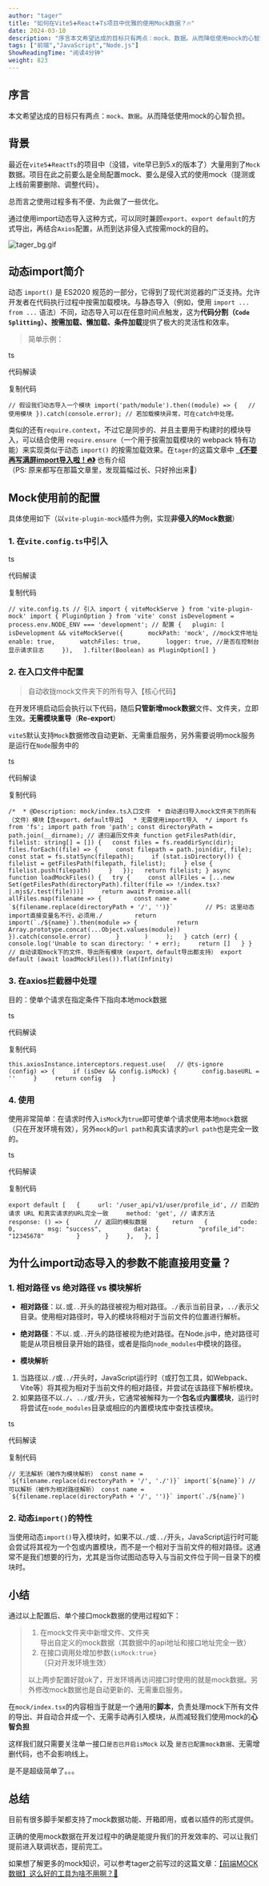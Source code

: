 ```yaml
---
author: "tager"
title: "如何在Vite5➕React➕Ts项目中优雅的使用Mock数据？🔥"
date: 2024-03-10
description: "序言本文希望达成的目标只有两点：mock、数据。从而降低使用mock的心智负担。背景最近在vite5➕ReactTs的项目中（没错，vite早已到5.x的版本了）大量用到了Mock数据。项目在此"
tags: ["前端","JavaScript","Node.js"]
ShowReadingTime: "阅读4分钟"
weight: 823
---
```

序言
--

本文希望达成的目标只有两点：`mock`、`数据`。从而降低使用mock的心智负担。

背景
--

最近在`vite5➕ReactTs`的项目中（没错，vite早已到5.x的版本了）大量用到了`Mock`数据。项目在此之前要么是全局配置mock、要么是侵入式的使用mock（提测或上线前需要删除、调整代码）。

总而言之使用过程多有不便、为此做了一些优化。

通过使用import动态导入这种方式，可以同时兼顾`export`、`export default`的方式导出，再结合`Axios`配置，从而到达非侵入式按需mock的目的。

![tager_bg.gif](https://p9-juejin.byteimg.com/tos-cn-i-k3u1fbpfcp/4e94711af1a64433999c07022b350399~tplv-k3u1fbpfcp-jj-mark:3024:0:0:0:q75.awebp#?w=940&h=788&s=188307&e=gif&f=34&b=ae67de)

动态import简介
----------

动态 `import()` 是 ES2020 规范的一部分，它得到了现代浏览器的广泛支持。允许开发者在代码执行过程中按需加载模块。与静态导入（例如，使用 `import ... from ...` 语法）不同，动态导入可以在任意时间点触发，这为**代码分割（`Code Splitting`）、按需加载、懒加载、条件加载**提供了极大的灵活性和效率。

> 简单示例：

ts

 代码解读

复制代码

`// 假设我们动态导入一个模块 import('path/module').then((module) => {   // 使用模块 }).catch(console.error); // 若加载模块异常，可在catch中处理。`

类似的还有`require.context`，不过它是同步的、并且主要用于构建时的模块导入，可以结合使用 `require.ensure`（一个用于按需加载模块的 webpack 特有功能）来实现类似于动态 `import()` 的按需加载效果。在`tager`的这篇文章中 **[《不要再写满屏import导入啦！🔥》](https://juejin.cn/post/7344571285848768524 "https://juejin.cn/post/7344571285848768524")** 也有介绍  
（PS: 原来都写在那篇文章里，发现篇幅过长、只好拎出来🤣）

Mock使用前的配置
----------

具体使用如下（以`vite-plugin-mock`插件为例，实现**非侵入的Mock数据**）

### 1\. 在`vite.config.ts`中引入

ts

 代码解读

复制代码

`// vite.config.ts // 引入 import { viteMockServe } from 'vite-plugin-mock' import { PluginOption } from 'vite' const isDevelopment = process.env.NODE_ENV === 'development'; // 配置 {   plugin: [     isDevelopment && viteMockServe({       mockPath: 'mock', //mock文件地址       enable: true,       watchFiles: true,       logger: true, //是否在控制台显示请求日志     }),   ].filter(Boolean) as PluginOption[] }`

### 2\. 在入口文件中配置

> 自动收拢mock文件夹下的所有导入【核心代码】

在开发环境启动后会执行以下代码，随后**只管新增mock数据**文件、文件夹，立即生效。**无需模块重导**（**Re-export**）

`vite5`默认支持`Mock`数据修改自动更新、无需重启服务，另外需要说明mock服务是运行在`Node`服务中的

ts

 代码解读

复制代码

``/*  * @Description: mock/index.ts入口文件  * 自动递归导入mock文件夹下的所有（文件）模块【含export、default导出】  * 无需使用import导入  */ import fs from 'fs'; import path from 'path'; const directoryPath = path.join(__dirname); // 递归遍历文件夹 function getFilesPath(dir, filelist: string[] = []) {   const files = fs.readdirSync(dir);   files.forEach((file) => {     const filepath = path.join(dir, file);     const stat = fs.statSync(filepath);     if (stat.isDirectory()) {       filelist = getFilesPath(filepath, filelist);     } else {       filelist.push(filepath)     }   });   return filelist; } async function loadMockFiles() {   try {     const allFiles = [...new Set(getFilesPath(directoryPath).filter(file => !/index.tsx?|.mjs$/.test(file)))]     return await Promise.all(       allFiles.map(filename => {         const name = `${filename.replace(directoryPath + '/', '')}`         // PS: 这里动态import直接变量名不行，必须用./         return import(`./${name}`).then(module => {           return Array.prototype.concat(...Object.values(module))         }).catch(console.error)       }       )     );   } catch (err) {     console.log('Unable to scan directory: ' + err);     return []   } } // 自动读取mock下的文件、导出所有模块（export、default导出都支持） export default (await loadMockFiles()).flat(Infinity)``

### 3\. 在axios拦截器中处理

目的：使单个请求在指定条件下指向本地mock数据

ts

 代码解读

复制代码

`this.axiosInstance.interceptors.request.use(   // @ts-ignore   (config) => {     if (isDev && config.isMock) {       config.baseURL = ''     }     return config   }`

### 4\. 使用

使用非常简单：在请求时传入`isMock`为`true`即可使单个请求使用本地`mock`数据（只在开发环境有效），另外`mock`的`url path`和真实请求的`url path`也是完全一致的。

ts

 代码解读

复制代码

`export default [   {     url: '/user_api/v1/user/profile_id', // 匹配的请求 URL 和真实请求的URL完全一致     method: 'get', // 请求方法     response: () => {       // 返回的模拟数据       return   {         code: 0,         msg: "success",         data: {           "profile_id": "12345678"         }       }     },   }, ]`

为什么import动态导入的参数不能直接用变量？
------------------------

### 1\. 相对路径 vs 绝对路径 vs 模块解析

*   **相对路径**：以`.`或`..`开头的路径被视为相对路径。`./`表示当前目录，`../`表示父目录。使用相对路径时，导入的模块将相对于当前文件的位置进行解析。
    
*   **绝对路径**：不以`.`或`..`开头的路径被视为绝对路径。在Node.js中，绝对路径可能是从项目根目录开始的路径，或者是指向`node_modules`中模块的路径。
    
*   **模块解析**
    

1.  当路径以`./`或`../`开头时，JavaScript运行时（或打包工具，如Webpack、Vite等）将其视为相对于当前文件的相对路径，并尝试在该路径下解析模块。
2.  如果路径不以`./`、`../`或`/`开头，它通常被解释为一个**包名**或**内置模块**，运行时将尝试在`node_modules`目录或相应的内置模块库中查找该模块。

ts

 代码解读

复制代码

``// 无法解析（被作为模块解析） const name = `${filename.replace(directoryPath + '/', './')}` import(`${name}`) // 可以解析（被作为相对路径解析） const name = `${filename.replace(directoryPath + '/', '')}` import(`./${name}`)``

### 2\. 动态`import()`的特性

当使用动态`import()`导入模块时，如果不以`./`或`../`开头，JavaScript运行时可能会尝试将其视为一个包或内置模块，而不是一个相对于当前文件的相对路径。这通常不是我们想要的行为，尤其是当你试图动态导入与当前文件位于同一目录下的模块时。

小结
--

通过以上配置后、单个接口mock数据的使用过程如下：

> 1.  在mock文件夹中新增文件、文件夹  
>     导出自定义的mock数据（其数据中的api地址和接口地址完全一致）
> 2.  在接口调用处增加参数`{isMock:true}`  
>     （只对开发环境生效）
> 
> 以上两步配置好就ok了，开发环境再访问接口时使用的就是mock数据。另外修改mock数据也是自动更新的、无需重启服务。

在`mock/index.tsx`的内容相当于就是一个通用的**脚本**，负责处理mock下所有文件的导出、并自动合并成一个、无需手动再引入模块，从而减轻我们使用mock的**心智负担**

这样我们就只需要关注单一接口`是否已开启isMock` 以及 `是否已配置mock数据`、无需增删代码，也不会影响线上。

是不是超级简单了。。。

总结
--

目前有很多脚手架都支持了mock数据功能、开箱即用，或者以插件的形式提供。

正确的使用mock数据在开发过程中的确是能提升我们的开发效率的、可以让我们提前进入联调状态，提前完工。

如果想了解更多的mock知识，可以参考tager之前写过的这篇文章：[【前端MOCK数据】这么好的工具为啥不用啊？🚀](https://juejin.cn/post/7026165301255340045 "https://juejin.cn/post/7026165301255340045")